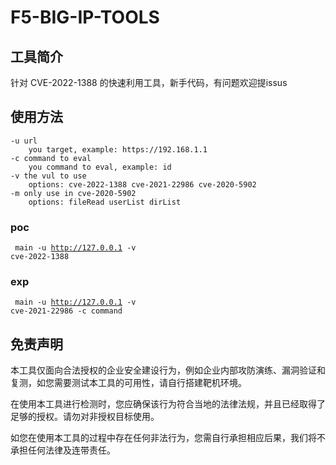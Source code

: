 # F5-BIG-IP-TOOLS

## 工具简介

针对 CVE-2022-1388 的快速利用工具，新手代码，有问题欢迎提issus


## 使用方法
	-u url
		you target, example: https://192.168.1.1
	-c command to eval
		you command to eval, example: id
	-v the vul to use
		options: cve-2022-1388 cve-2021-22986 cve-2020-5902
	-m only use in cve-2020-5902
		options: fileRead userList dirList

### poc

<code> main -u http://127.0.0.1 -v cve-2022-1388</code>

### exp

<code> main -u http://127.0.0.1 -v cve-2021-22986 -c command</code>

## 免责声明

本工具仅面向合法授权的企业安全建设行为，例如企业内部攻防演练、漏洞验证和复测，如您需要测试本工具的可用性，请自行搭建靶机环境。

在使用本工具进行检测时，您应确保该行为符合当地的法律法规，并且已经取得了足够的授权。请勿对非授权目标使用。

如您在使用本工具的过程中存在任何非法行为，您需自行承担相应后果，我们将不承担任何法律及连带责任。
